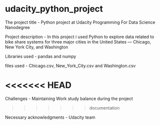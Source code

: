 # udacity_python_project
The project title -   Python project at Udacity Programming For Data Science Nanodegree

Project description - In this project i  used Python to explore data related to bike share systems for three major cities in the United States — Chicago, New York City, and Washington

Libraries used - pandas and numpy

files used -  Chicago.csv, New_York_City.csv and Washington.csv

<<<<<<< HEAD
=======
Challenges - Maintaining Work study balance during the project

>>>>>>> documentation

Necessary acknowledgments - Udacity team 
